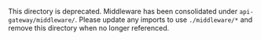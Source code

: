 This directory is deprecated. Middleware has been consolidated under `api-gateway/middleware/`.
Please update any imports to use `./middleware/*` and remove this directory when no longer referenced.




